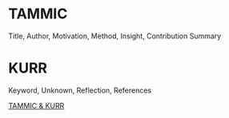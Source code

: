 # TAMMIC
Title, Author, Motivation, Method, Insight, Contribution Summary

# KURR
Keyword, Unknown, Reflection, References

[TAMMIC & KURR](https://iis-lab.org/misc/paperreading/)